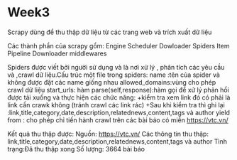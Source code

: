 # Week3


Scrapy dùng để thu thập dữ liệu từ các trang web và trích xuất dữ liệu 

Các thành phần của scrapy gồm:
	Engine
	Scheduler
	Dowloader
	Spiders
	Item Pipeline
	Downloader middlewares

Spiders được viết bởi người sử dụng và là nơi xử lý , phân tích các yêu cầu và ,crawl dữ liệu.Cấu trúc một file trong spiders:
	name :tên của spider và không được đặt các name giống nhau
	allowed_domains:vùng cho phép crawl dữ liệu
	start_urls:
	hàm parse(self,response):hàm gọi để xử lý phản hồi được tải xuống và thực hiện các chức năng:
	+kiểm tra xem link đó có phải là link cần crawk không (tránh crawl các link rác) 
	+Sau khi kiểm tra thì ghi lại :link,title,category,date,description,relatednews,content,tags và author
	yield from : cho phép chỉ tiến hành crawl trên các bài báo có miền https://vtc.vn/


Kết quả thu thập được:
	Nguồn: https://vtc.vn/
	Các thông tin thu thập: link,title,category,date,description,relatednews,content,tags và author
	Tình trạng:Đã thu thập xong 
	Số lượng: 3664 bài báo

